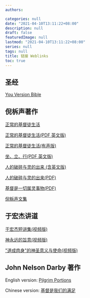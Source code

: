 ```yaml
---
authors:

categories: null
date: "2021-04-10T13:11:22+08:00"
description: null
draft: false
featuredImage: null
lastmod: "2021-04-10T13:11:22+08:00"
series: null
tags: null
title: 链接 Weblinks
toc: true
---
```


<!--more-->

## 圣经
<a href = "https://www.bible.com/">You Version Bible</a>  


## 倪柝声著作
<a href= "https://uh.edu/ccbsg/Files.Sharing/ni/ncl-ct.htm">正常的基督徒生活</a>  

<a href= "https://www.tochrist.org/Doc/Books/Watchman%20Nee/The%20Normal%20Christian%20Life.pdf">正常的基督徒生活(PDF 英文版)</a>

<a href= "https://www.youtube.com/playlist?list=PLqXK4CXm6Oq_SJlgexwZLpFTjgvJ4Wnar">正常的基督徒生活(有声版)</a>  

<a href = "http://ccbiblestudy.net/New%20Testament/49Eph/49Ephesians-E/490002%E3%80%8ASit,%20Walk,%20Stand%E3%80%8B(Watchman%20Nee).pdf">坐、立、行(PDF 英文版)</a>  

<a href = "http://churchinmarlboro.org/christdigest/NiTuoSheng/Brokenindex.html">人的破碎与灵的出来 (含英文版)</a>  

<a href= "https://www.tochrist.org/Doc/Books/Watchman%20Nee/rdpsyldcl-S.pdf">人的破碎与灵的出来(PDF)</a>  

<a href= "https://www.tochrist.org/Doc/Books/Watchman%20Nee/jdsyqslsw-S.pdf">基督是一切属灵事物(PDF)</a>  

<a href = "http://reading.zhudehuifu.com/nee/">倪柝声文集</a>  


## 于宏杰讲道
<a href = "https://www.youtube.com/playlist?list=PLylwH8pQoNuGJ-RH6uAcmXPsZWdMrdYYu">于宏杰短讲集(视频版)</a>

<a href = "https://www.youtube.com/playlist?list=PLylwH8pQoNuGOBpBhHTvQVENfWGzyW_qP">神永远的旨意(视频版)</a>

<a href = "https://www.youtube.com/playlist?list=PLylwH8pQoNuEtMMDgQANclRVTtXR23d_c">"道成肉身"的神圣意义与使命(视频版)</a>


## John Nelson Darby 著作
English version: <a href = "http://www.sedin.org/portions/p00eng.html">Pilgrim Portions</a>  

Chinese version: <a href = "http://www.ccdigest.net/book/Darby/darby01.htm">基督是我们的满足</a>


